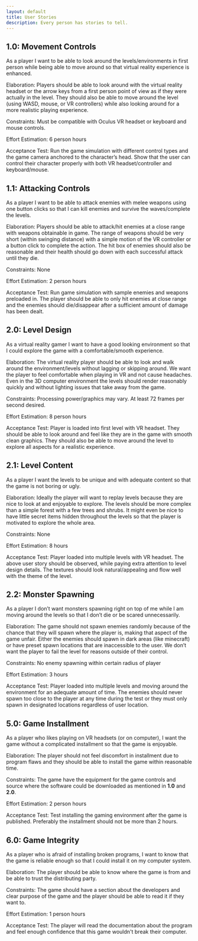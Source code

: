 ```yaml
---
layout: default
title: User Stories
description: Every person has stories to tell.
---
```


## 1.0: Movement Controls
As a player I want to be able to look around the levels/environments in first person while being able to move around so that virtual reality experience is enhanced.

Elaboration: Players should be able to look around with the virtual reality headset or the arrow keys from a first person point of view as if they were actually in the level. They should also be able to move around the level (using WASD, mouse, or VR controllers) while also looking around for a more realistic playing experience. 

Constraints: Must be compatible with Oculus VR headset or keyboard and mouse controls.

Effort Estimation: 6 person hours

Acceptance Test: Run the game simulation with different control types and the game camera anchored to the character’s head. Show that the user can control their character properly with both VR headset/controller and keyboard/mouse.

## 1.1: Attacking Controls
As a player I want to be able to attack enemies with melee weapons using one button clicks so that I can kill enemies and survive the waves/complete the levels.

Elaboration: Players should be able to attack/hit enemies at a close range with weapons obtainable in game. The range of weapons should be very short (within swinging distance) with a simple motion of the VR controller or a button click to complete the action. The hit box of enemies should also be reasonable and their health should go down with each successful attack until they die.

Constraints: None

Effort Estimation: 2 person hours

Acceptance Test: Run game simulation with sample enemies and weapons preloaded in. The player should be able to only hit enemies at close range and the enemies should die/disappear after a sufficient amount of damage has been dealt. 

## 2.0: Level Design 
As a virtual reality gamer I want to have a good looking environment so that I could explore the game with a comfortable/smooth experience.

Elaboration: The virtual reality player should be able to look and walk around the environment/levels without lagging or skipping around. We want the player to feel comfortable when playing in VR and not cause headaches. Even in the 3D computer environment the levels should render reasonably quickly and without lighting issues that take away from the game. 

Constraints: Processing power/graphics may vary. At least 72 frames per second desired.

Effort Estimation: 8 person hours

Acceptance Test: Player is loaded into first level with VR headset. They should be able to look around and feel like they are in the game with smooth clean graphics. They should also be able to move around the level to explore all aspects for a realistic experience.

## 2.1: Level Content
As a player I want the levels to be unique and with adequate content so that the game is not boring or ugly.

Elaboration: Ideally the player will want to replay levels because they are nice to look at and enjoyable to explore. The levels should be more complex than a simple forest with a few trees and shrubs. It might even be nice to have little secret items hidden throughout the levels so that the player is motivated to explore the whole area. 

Constraints: None

Effort Estimation: 8 hours

Acceptance Test: Player loaded into multiple levels with VR headset. The above user story should be observed, while paying extra attention to level design details. The textures should look natural/appealing and flow well with the theme of the level. 

## 2.2: Monster Spawning
As a player I don’t want monsters spawning right on top of me while I am moving around the levels so that I don’t die or be scared unnecessarily. 

Elaboration: The game should not spawn enemies randomly because of the chance that they will spawn where the player is, making that aspect of the game unfair. Either the enemies should spawn in dark areas (like minecraft) or have preset spawn locations that are inaccessible to the user. We don’t want the player to fail the level for reasons outside of their control.

Constraints: No enemy spawning within certain radius of player

Effort Estimation: 3 hours

Acceptance Test: Player loaded into multiple levels and moving around the environment for an adequate amount of time. The enemies should never spawn too close to the player at any time during the test or they must only spawn in designated locations regardless of user location. 



## 5.0: Game Installment
As a player who likes playing on VR headsets (or on computer), I want the game without a complicated installment so that the game is enjoyable.

Elaboration: The player should not feel discomfort in installment due to program flaws and they should be able to install the game within reasonable time.

Constraints: The game have the equipment for the game controls and source where the software could be downloaded as mentioned in **1.0** and **2.0**.

Effort Estimation: 2 person hours

Acceptance Test: Test installing the gaming environment after the game is published. Preferably the installment should not be more than 2 hours.

## 6.0: Game Integrity
As a player who is afraid of installing broken programs, I want to know that the game is reliable enough so that I could install it on my computer system.

Elaboration: The player should be able to know where the game is from and be able to trust the distributing party.

Constraints: The game should have a section about the developers and clear purpose of the game and the player should be able to read it if they want to.

Effort Estimation: 1 person hours

Acceptance Test: The player will read the documentation about the program and feel enough confidence that this game wouldn't break their computer.

